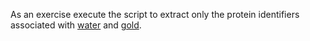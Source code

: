 As an exercise execute the script to extract only the protein identifiers associated with [water](https://www.ebi.ac.uk/chebi/searchId.do?chebiId=CHEBI:15377) and [gold](https://www.ebi.ac.uk/chebi/searchId.do?chebiId=CHEBI:30050).


